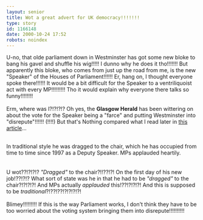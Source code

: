 ```yaml
---
layout: senior
title: Wot a great advert for UK democracy!!!!!!!
type: story
id: 1166148
date: 2000-10-24 17:52
robots: noindex
---
```

U-no, that olde parliament down in Westminster has got some new bloke to bang his gavel and shuffle his wig!!!!! I dunno why he does it tho!!!!!!! But apparently this bloke, who comes from just up the road from me, is the new "Speaker" of the Houses of Parliament!!!!!! Er, hang on, I thought everyone spoke there!!!!!! It would be a bit difficult for the Speaker to a ventriliquoist act with every MP!!!!!!!!! Tho it would explain why everyone there talks so funny!!!!!!!!<br/> <br/>Erm, where was I?!?!?!? Oh yes, the <b>Glasgow Herald</b> has been wittering on about the vote for the Speaker being a "farce" and putting Westminster into "disrepute"!!!!!! (!!!!) But that's Nothing compared what I read later in <a href="http://www.theherald.co.uk/news/archive/24-10-19100-0-24-2.html">this article</a>...<br/> <br/><div class="quote">In traditional style he was dragged to the chair, which he has occupied from time to time since 1997 as a Deputy Speaker. MPs applauded heartily.</div> <br/> <br/>U wot??!?!?!? <i>"Dragged"</i> to the chair?!!??!?! On the first day of his new job!??!?!? What sort of state was he in that he had to be <i>"dragged"</i> to the chair?!?!?!?! And MPs actually <i>applauded</i> this!??!?!?!?! And this is supposed to be <i>traditional</i>?!??!??!?!?!?!?!<br/> <br/>Blimey!!!!!!!!! If this is the way Parliament works, I don't think they have to be too worried about the voting system bringing them into disrepute!!!!!!!!!!